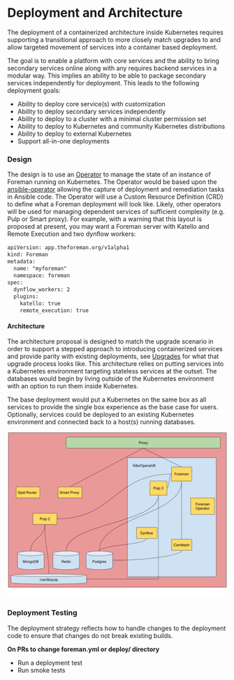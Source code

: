 # Deployment and Architecture

The deployment of a containerized architecture inside Kubernetes requires supporting a transitional approach to more closely match upgrades to and allow targeted movement of services into a container based deployment.

The goal is to enable a platform with core services and the ability to bring secondary services online along with any requires backend services in a modular way. This implies an ability to be able to package secondary services independently for deployment. This leads to the following deployment goals:

 * Ability to deploy core service(s) with customization
 * Ability to deploy secondary services independently
 * Ability to deploy to a cluster with a minimal cluster permission set
 * Ability to deploy to Kubernetes and community Kubernetes distributions
 * Ability to deploy to external Kubernetes
 * Support all-in-one deployments

### Design

The design is to use an [Operator](https://coreos.com/operators/) to manage the state of an instance of Foreman running on Kubernetes. The Operator would be based upon the [ansible-operator](https://github.com/water-hole/ansible-operator) allowing the capture of deployment and remediation tasks in Ansible code. The Operator will use a Custom Resource Definition (CRD) to define what a Foreman deployment will look like. Likely, other operators will be used for managing dependent services of sufficient complexity (e.g. Pulp or Smart proxy). For example, with a warning that this layout is proposed at present, you may want a Foreman server with Katello and Remote Execution and two dynflow workers:

```
apiVersion: app.theforeman.org/v1alpha1
kind: Foreman
metadata:
  name: "myforeman"
  namespace: foreman
spec:
  dynflow_workers: 2
  plugins:
    katello: true
    remote_execution: true
```

#### Architecture

The architecture proposal is designed to match the upgrade scenario in order to support a stepped approach to introducing containerized services and provide parity with existing deployments, see [Upgrades](./upgrades.md) for what that upgrade process looks like. This architecture relies on putting services into a Kubernetes environment targeting stateless services at the outset. The databases would begin by living outside of the Kubernetes environment with an option to run them inside Kubernetes.

The base deployment would put a Kubernetes on the same box as all services to provide the single box experience as the base case for users. Optionally, services could be deployed to an existing Kubernetes environment and connected back to a host(s) running databases.

![Upgrade Strategy 3](./upgrade_strategy_3.png)

### Deployment Testing

The deployment strategy reflects how to handle changes to the deployment code to ensure that changes do not break existing builds.

**On PRs to change foreman.yml or deploy/ directory**

 * Run a deployment test
 * Run smoke tests
